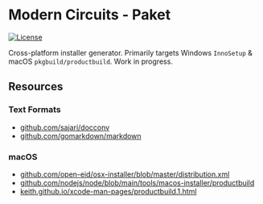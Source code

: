 # Modern Circuits - Paket

[![License](https://img.shields.io/badge/License-Boost_1.0-lightblue.svg)](https://github.com/ModernCircuits/Paket/blob/main/LICENSE.txt)

Cross-platform installer generator. Primarily targets Windows `InnoSetup` & macOS `pkgbuild/productbuild`. Work in progress.

## Resources

### Text Formats

- [github.com/sajari/docconv](https://github.com/sajari/docconv)
- [github.com/gomarkdown/markdown](https://github.com/gomarkdown/markdown)

### macOS

- [github.com/open-eid/osx-installer/blob/master/distribution.xml](https://github.com/open-eid/osx-installer/blob/master/distribution.xml)
- [github.com/nodejs/node/blob/main/tools/macos-installer/productbuild](https://github.com/nodejs/node/blob/main/tools/macos-installer/productbuild)
- [keith.github.io/xcode-man-pages/productbuild.1.html](https://keith.github.io/xcode-man-pages/productbuild.1.html)
